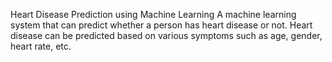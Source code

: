 Heart Disease Prediction using Machine Learning 
A machine learning system that can predict whether a person has heart disease or not.
Heart disease can be predicted based on various symptoms such as age, gender, heart rate, etc.
